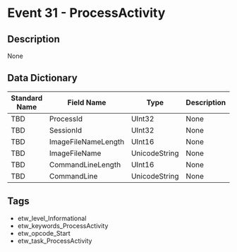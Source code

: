 # Event 31 - ProcessActivity

## Description
None

## Data Dictionary
|Standard Name|Field Name|Type|Description|Sample Value|
|---|---|---|---|---|
|TBD|ProcessId|UInt32|None|`None`|
|TBD|SessionId|UInt32|None|`None`|
|TBD|ImageFileNameLength|UInt16|None|`None`|
|TBD|ImageFileName|UnicodeString|None|`None`|
|TBD|CommandLineLength|UInt16|None|`None`|
|TBD|CommandLine|UnicodeString|None|`None`|

## Tags
* etw_level_Informational
* etw_keywords_ProcessActivity
* etw_opcode_Start
* etw_task_ProcessActivity